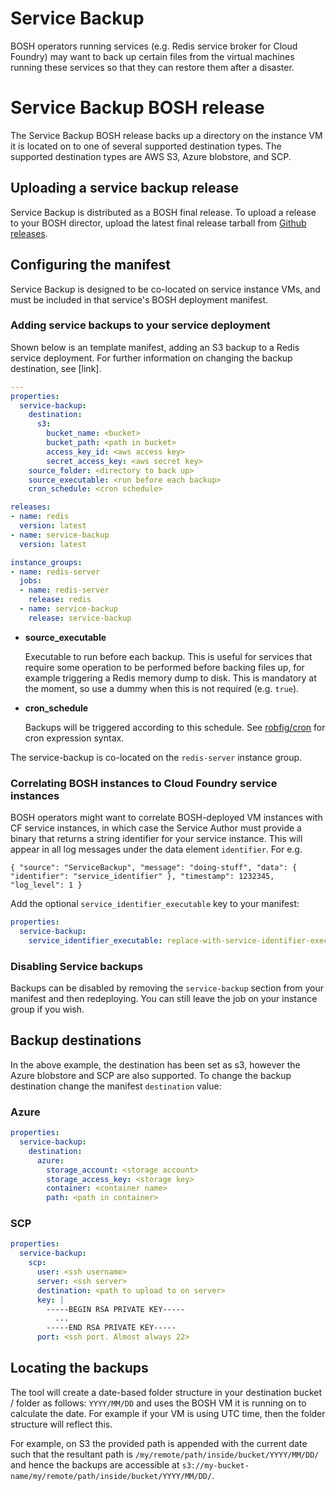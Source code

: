 # Service Backup

BOSH operators running services (e.g. Redis service broker for Cloud Foundry) may want to back up certain files from the virtual machines running these services so that they can restore them after a disaster.

# Service Backup BOSH release

The Service Backup BOSH release backs up a directory on the instance VM it is located on to one of several supported destination types. The supported destination types are AWS S3, Azure blobstore, and SCP.

## Uploading a service backup release

Service Backup is distributed as a BOSH final release. To upload a release to your BOSH director, upload the latest final release tarball from [Github releases](https://github.com/pivotal-cf-experimental/service-backup-release/releases).

## Configuring the manifest

Service Backup is designed to be co-located on service instance VMs, and must be included in that service's BOSH deployment manifest.

### Adding service backups to your service deployment

Shown below is an template manifest, adding an S3 backup to a Redis service deployment. For further information on changing the backup destination, see [link].

```yml
---
properties:
  service-backup:
    destination:
      s3:
        bucket_name: <bucket>
        bucket_path: <path in bucket>
        access_key_id: <aws access key>
        secret_access_key: <aws secret key>
    source_folder: <directory to back up>
    source_executable: <run before each backup>
    cron_schedule: <cron schedule>

releases:
- name: redis
  version: latest
- name: service-backup
  version: latest

instance_groups:
- name: redis-server
  jobs:
  - name: redis-server
    release: redis
  - name: service-backup
    release: service-backup
```

- **source_executable**

  Executable to run before each backup. This is useful for services that require some operation to be performed before backing files up, for example triggering a Redis memory dump to disk. This is mandatory at the moment, so use a dummy when this is not required (e.g. `true`).

- **cron_schedule**

  Backups will be triggered according to this schedule. See [robfig/cron](https://godoc.org/github.com/robfig/cron) for cron expression syntax.

The service-backup is co-located on the `redis-server` instance group.

### Correlating BOSH instances to Cloud Foundry service instances

BOSH operators might want to correlate BOSH-deployed VM instances with CF service instances, in which case the Service Author must provide a binary that returns a string identifier for your service instance. This will appear in all log messages under the data element `identifier`. For e.g.

`{ "source": "ServiceBackup", "message": "doing-stuff", "data": { "identifier": "service_identifier" }, "timestamp": 1232345, "log_level": 1 }`

Add the optional `service_identifier_executable` key to your manifest:

```yml
properties:
  service-backup:
    service_identifier_executable: replace-with-service-identifier-executable #optional
```

### Disabling Service backups

Backups can be disabled by removing the `service-backup` section from your manifest and then redeploying. You can still leave the job on your instance group if you wish.

## Backup destinations

In the above example, the destination has been set as s3, however the Azure blobstore and SCP are also supported. To change the backup destination change the manifest `destination` value:

### Azure

```yml
properties:
  service-backup:
    destination:
      azure:
        storage_account: <storage account>
        storage_access_key: <storage key>
        container: <container name>
        path: <path in container>
```

### SCP

```yml
properties:
  service-backup:
    scp:
      user: <ssh username>
      server: <ssh server>
      destination: <path to upload to on server>
      key: |
        -----BEGIN RSA PRIVATE KEY-----
          ...
        -----END RSA PRIVATE KEY-----
      port: <ssh port. Almost always 22>
```

## Locating the backups

The tool will create a date-based folder structure in your destination bucket / folder as follows: `YYYY/MM/DD` and uses the BOSH VM it is running on to calculate the date. For example if your VM is using UTC time, then the folder structure will reflect this.

For example, on S3 the provided path is appended with the current date such that the resultant path is `/my/remote/path/inside/bucket/YYYY/MM/DD/` and hence the backups are accessible at `s3://my-bucket-name/my/remote/path/inside/bucket/YYYY/MM/DD/`.
